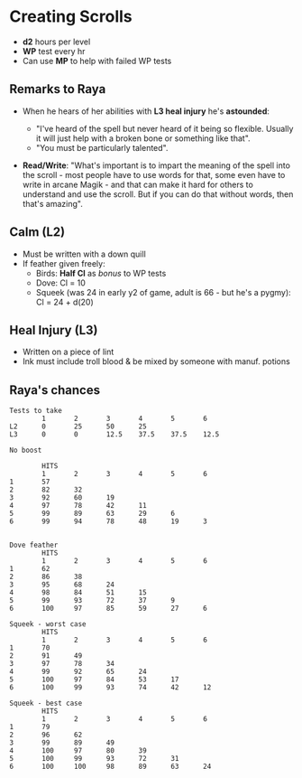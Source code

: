 # Creating Scrolls

- **d2** hours per level
- **WP** test every hr
- Can use **MP** to help with failed WP tests

## Remarks to Raya

- When he hears of her abilities with **L3 heal injury** he's **astounded**:
  - "I've heard of the spell but never heard of it being so flexible. Usually it will just help with a broken bone or something like that".
  - "You must be particularly talented".

- **Read/Write**: "What's important is to impart the meaning of the spell into the scroll - most people have to use words for that, some even have to write in arcane Magik - and that can make it hard for others to understand and use the scroll. But if you can do that without words, then that's amazing".

## Calm (L2)

- Must be written with a down quill
- If feather given freely:
  - Birds: **Half Cl** as _bonus_ to WP tests
  - Dove: Cl = 10
  - Squeek (was 24 in early y2 of game, adult is 66 - but he's a pygmy): Cl = 24 + d(20)

## Heal Injury (L3)

- Written on a piece of lint
- Ink must include troll blood & be mixed by someone with manuf. potions

## Raya's chances

```text
Tests to take
        1       2       3       4       5       6
L2      0       25      50      25
L3      0       0       12.5    37.5    37.5    12.5

No boost

        HITS
        1       2       3       4       5       6
1       57
2       82      32
3       92      60      19
4       97      78      42      11
5       99      89      63      29      6
6       99      94      78      48      19      3


Dove feather
        HITS
        1       2       3       4       5       6
1       62
2       86      38
3       95      68      24
4       98      84      51      15
5       99      93      72      37      9
6       100     97      85      59      27      6

Squeek - worst case
        HITS
        1       2       3       4       5       6
1       70
2       91      49
3       97      78      34
4       99      92      65      24
5       100     97      84      53      17
6       100     99      93      74      42      12

Squeek - best case
        HITS
        1       2       3       4       5       6
1       79
2       96      62
3       99      89      49
4       100     97      80      39
5       100     99      93      72      31
6       100     100     98      89      63      24

```
